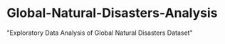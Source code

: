 # Global-Natural-Disasters-Analysis
"Exploratory Data Analysis of Global Natural Disasters Dataset"
